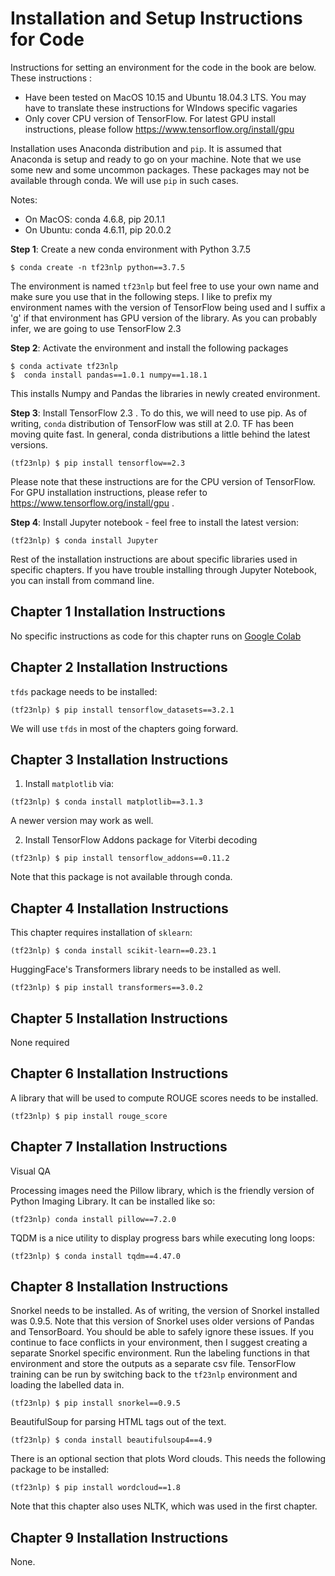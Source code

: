 # Installation and Setup Instructions for Code

Instructions for setting an environment for the code in the book are below. These instructions :

- Have been tested on MacOS 10.15 and Ubuntu 18.04.3 LTS. You may have to translate these instructions for WIndows specific vagaries
- Only cover CPU version of TensorFlow. For latest GPU install instructions, please follow <https://www.tensorflow.org/install/gpu>

Installation uses Anaconda distribution and `pip`. It is assumed that Anaconda is setup and ready to go on your machine. Note that we use some new and some uncommon packages. These packages may not be available through conda. We will use `pip` in such cases.

Notes:

- On MacOS: conda 4.6.8, pip 20.1.1
- On Ubuntu: conda 4.6.11, pip 20.0.2

**Step 1**: Create a new conda environment with Python 3.7.5

```
$ conda create -n tf23nlp python==3.7.5
```

The environment is named `tf23nlp` but feel free to use your own name and make sure you use that in the following steps. I like to prefix my environment names with the version of TensorFlow being used and I suffix a 'g' if that environment has GPU version of the library. As you can probably infer, we are going to use TensorFlow 2.3

**Step 2**: Activate the environment and install the following packages

```
$ conda activate tf23nlp
$  conda install pandas==1.0.1 numpy==1.18.1
```

This installs Numpy and Pandas the libraries in newly created environment.

**Step 3**: Install TensorFlow 2.3 . To do this, we will need to use pip. As of writing, `conda` distribution of TensorFlow was still at 2.0\. TF has been moving quite fast. In general, conda distributions a little behind the latest versions.

```
(tf23nlp) $ pip install tensorflow==2.3
```

Please note that these instructions are for the CPU version of TensorFlow. For GPU installation instructions, please refer to <https://www.tensorflow.org/install/gpu> .

**Step 4**: Install Jupyter notebook - feel free to install the latest version:

```
(tf23nlp) $ conda install Jupyter
```

Rest of the installation instructions are about specific libraries used in specific chapters. If you have trouble installing through Jupyter Notebook, you can install from command line.

## Chapter 1 Installation Instructions

No specific instructions as code for this chapter runs on [Google Colab](colab.research.google.com)

## Chapter 2 Installation Instructions

`tfds` package needs to be installed:

```
(tf23nlp) $ pip install tensorflow_datasets==3.2.1
```

We will use `tfds` in most of the chapters going forward.

## Chapter 3 Installation Instructions

1. Install `matplotlib` via:

  ```
  (tf23nlp) $ conda install matplotlib==3.1.3
  ```

  A newer version may work as well.

2. Install TensorFlow Addons package for Viterbi decoding

  ```
  (tf23nlp) $ pip install tensorflow_addons==0.11.2
  ```

  Note that this package is not available through conda.

## Chapter 4 Installation Instructions

This chapter requires installation of `sklearn`:

```
(tf23nlp) $ conda install scikit-learn==0.23.1
```

HuggingFace's Transformers library needs to be installed as well.

```
(tf23nlp) $ pip install transformers==3.0.2
```

## Chapter 5 Installation Instructions

None required

## Chapter 6 Installation Instructions

A library that will be used to compute ROUGE scores needs to be installed.

```
(tf23nlp) $ pip install rouge_score
```

## Chapter 7 Installation Instructions

Visual QA

Processing images need the Pillow library, which is the friendly version of Python Imaging Library. It can be installed like so:

```
(tf23nlp) conda install pillow==7.2.0
```

TQDM is a nice utility to display progress bars while executing long loops:

```
(tf23nlp) $ conda install tqdm==4.47.0
```

## Chapter 8 Installation Instructions

Snorkel needs to be installed. As of writing, the version of Snorkel installed was 0.9.5\. Note that this version of Snorkel uses older versions of Pandas and TensorBoard. You should be able to safely ignore these issues. If you continue to face conflicts in your environment, then I suggest creating a separate Snorkel specific environment. Run the labeling functions in that environment and store the outputs as a separate csv file. TensorFlow training can be run by switching back to the `tf23nlp` environment and loading the labelled data in.

```
(tf23nlp) $ pip install snorkel==0.9.5
```

BeautifulSoup for parsing HTML tags out of the text.

```
(tf23nlp) $ conda install beautifulsoup4==4.9
```

There is an optional section that plots Word clouds. This needs the following package to be installed:

```
(tf23nlp) $ pip install wordcloud==1.8
```

Note that this chapter also uses NLTK, which was used in the first chapter.

## Chapter 9 Installation Instructions

None.
